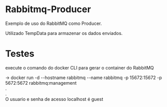 # Rabbitmq-Producer
Exemplo de uso do RabbitMQ como Producer.

Utilizado TempData para armazenar os dados enviados.

# Testes

execute o comando do docker CLI para gerar o container do RabbitMQ

-> docker run -d --hostname rabbitmq --name rabbitmq -p 15672:15672 -p 5672:5672  rabbitmq:management  
.      
.      
O usuario e senha de acesso localhost é  guest
